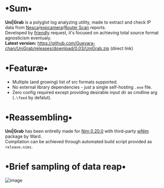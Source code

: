 # •Sum•
__Uni|Grab__ is a polyglot log analyzing utility, made to extract and check IP data from [Nesca](https://github.com/pantyusha/nesca)/[expcamera](https://github.com/vanpersiexp/expcamera)/[Router Scan](https://forum.antichat.ru/threads/398971/) reports.  
Developed by [friendly](https://github.com/d38k8) request, it's focused on achieving total source format agnosticism eventualy.  
__Latest version:__ https://github.com/Guevara-chan/UniGrab/releases/download/0.03/UniGrab.zip (direct link)

# •Featuræ•
* Multiple (and growing) list of src formats supported.
* No external library dependencies - just a single self-hosting `.exe` file.
* Zero config required except providing desirable input dir as cmdline arg (`.\feed` by defalut).

# •Reassembling•
__Uni|Grab__ has been entirelly made for [Nim 0.20.0](https://nim-lang.org) with third-party [wNim](https://github.com/khchen/wNim) package by Ward.  
Compilation can be achieved through automated build script provided as `release.nims`.

# •Brief sampling of data reap•
![image](https://user-images.githubusercontent.com/8768470/60394995-37029980-9b35-11e9-9c0c-b2e07a268fab.png)
